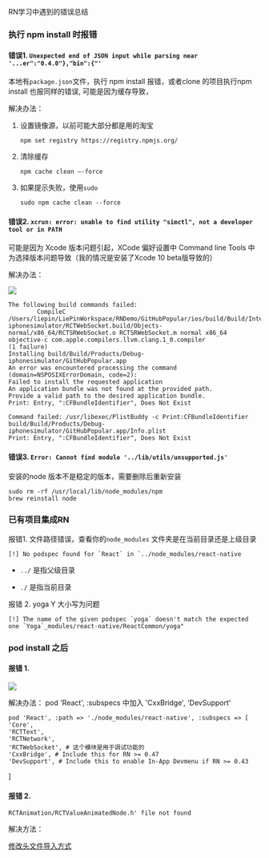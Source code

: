 RN学习中遇到的错误总结

### 执行 npm install 时报错

#### 错误1. `Unexpected end of JSON input while parsing near '...er":"0.4.0"},"bin":{"'`

本地有`package.json`文件，执行 npm install 报错，或者clone 的项目执行npm install 也报同样的错误, 可能是因为缓存导致，

解决办法：

1. 设置镜像源，以前可能大部分都是用的淘宝

	```
	npm set registry https://registry.npmjs.org/
	```

2. 清除缓存

	```
	npm cache clean –-force
	```

3. 如果提示失败，使用`sudo`
	
	```
	sudo npm cache clean --force
	```
	
	
	
#### 错误2. `xcrun: error: unable to find utility "simctl", not a developer tool or in PATH`

可能是因为 Xcode 版本问题引起，XCode 偏好设置中 Command line Tools 中为选择版本问题导致（我的情况是安装了Xcode 10 beta版导致的）

解决办法：

![](https://ws3.sinaimg.cn/large/006tNbRwly1fut616x7ivj31840uc77y.jpg)


```
The following build commands failed:
        CompileC /Users/liepin/LiePinWorkspace/RNDemo/GitHubPopular/ios/build/Build/Intermediates.noindex/RCTWebSocket.build/Debug-iphonesimulator/RCTWebSocket.build/Objects-normal/x86_64/RCTSRWebSocket.o RCTSRWebSocket.m normal x86_64 objective-c com.apple.compilers.llvm.clang.1_0.compiler
(1 failure)
Installing build/Build/Products/Debug-iphonesimulator/GitHubPopular.app
An error was encountered processing the command (domain=NSPOSIXErrorDomain, code=2):
Failed to install the requested application
An application bundle was not found at the provided path.
Provide a valid path to the desired application bundle.
Print: Entry, ":CFBundleIdentifier", Does Not Exist

Command failed: /usr/libexec/PlistBuddy -c Print:CFBundleIdentifier build/Build/Products/Debug-iphonesimulator/GitHubPopular.app/Info.plist
Print: Entry, ":CFBundleIdentifier", Does Not Exist

```

#### 错误3. `Error: Cannot find module '../lib/utils/unsupported.js'`

安装的node 版本不是稳定的版本，需要删除后重新安装

```
sudo rm -rf /usr/local/lib/node_modules/npm
brew reinstall node
```

### 已有项目集成RN


报错1. 文件路径错误，查看你的`node_modules` 文件夹是在当前目录还是上级目录

	[!] No podspec found for `React` in `../node_modules/react-native

- `../` 是指父级目录
	
- `./` 是指当前目录
	
	
报错 2. yoga Y 大小写为问题

	[!] The name of the given podspec `yoga` doesn't match the expected one `Yoga`_modules/react-native/ReactCommon/yoga"


### pod install 之后

#### 报错 1. 

![](https://ws2.sinaimg.cn/large/006tNbRwly1fuwfgkx6z1j31kw10nu0x.jpg)

解决办法： pod 'React', :subspecs 中加入 'CxxBridge', 'DevSupport'
	
	pod 'React', :path => './node_modules/react-native', :subspecs => [
    'Core',
    'RCTText',
    'RCTNetwork',
    'RCTWebSocket', # 这个模块是用于调试功能的
    'CxxBridge', # Include this for RN >= 0.47
    'DevSupport', # Include this to enable In-App Devmenu if RN >= 0.43
]


#### 报错 2. 

`RCTAnimation/RCTValueAnimatedNode.h' file not found`

解决方法：

[修改头文件导入方式](https://github.com/facebook/react-native/issues/13198)


